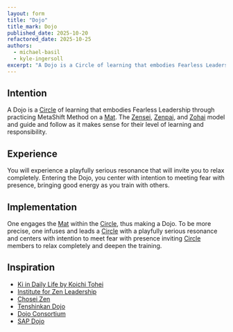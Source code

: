 ```yaml
---
layout: form
title: "Dojo"
title_mark: Dojo
published_date: 2025-10-20
refactored_date: 2025-10-25
authors:
  - michael-basil
  - kyle-ingersoll
excerpt: "A Dojo is a Circle of learning that embodies Fearless Leadership through practicing MetaShift Method on a Mat."
---
```


## Intention

A Dojo is a [Circle](../circle/) of learning that embodies Fearless Leadership through practicing MetaShift Method on a [Mat](../mat/). The [Zensei](../zensei/), [Zenpai](../zenpai/), and [Zohai](../zohai/) model and guide and follow as it makes sense for their level of learning and responsibility.

## Experience

You will experience a playfully serious resonance that will invite you to relax completely. Entering the Dojo, you center with intention to meeting fear with presence, bringing good energy as you train with others.

## Implementation

One engages the [Mat](../mat/) within the [Circle](../circle/), thus making a Dojo. To be more precise, one infuses and leads a [Circle](../circle/) with a playfully serious resonance and centers with intention to meet fear with presence inviting [Circle](../circle/) members to relax completely and deepen the training.

## Inspiration

- [Ki in Daily Life by Koichi Tohei](https://www.amazon.com/Ki-Daily-Life-Koichi-Tohei/dp/4889960716)
- [Institute for Zen Leadership](https://zenleader.global)
- [Chosei Zen](https://www.choseizen.org/)
- [Tenshinkan Dojo](https://japaneseculturecenter.com/classes/aikido)
- [Dojo Consortium](https://dojoconsortium.org)
- [SAP Dojo](https://github.com/sap-samples/dojo)
